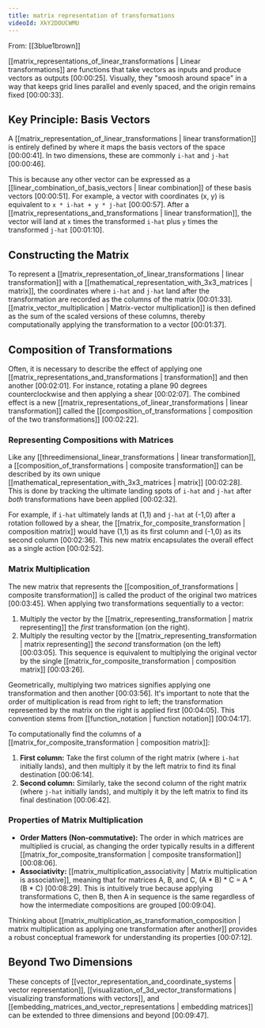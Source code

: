 ```yaml
---
title: matrix representation of transformations
videoId: XkY2DOUCWMU
---
```


From: [[3blue1brown]] <br/> 

[[matrix_representations_of_linear_transformations | Linear transformations]] are functions that take vectors as inputs and produce vectors as outputs <a class="yt-timestamp" data-t="00:00:25">[00:00:25]</a>. Visually, they "smoosh around space" in a way that keeps grid lines parallel and evenly spaced, and the origin remains fixed <a class="yt-timestamp" data-t="00:00:33">[00:00:33]</a>.

## Key Principle: Basis Vectors
A [[matrix_representation_of_linear_transformations | linear transformation]] is entirely defined by where it maps the basis vectors of the space <a class="yt-timestamp" data-t="00:00:41">[00:00:41]</a>. In two dimensions, these are commonly `i-hat` and `j-hat` <a class="yt-timestamp" data-t="00:00:46">[00:00:46]</a>.

This is because any other vector can be expressed as a [[linear_combination_of_basis_vectors | linear combination]] of these basis vectors <a class="yt-timestamp" data-t="00:00:51">[00:00:51]</a>. For example, a vector with coordinates (x, y) is equivalent to `x * i-hat + y * j-hat` <a class="yt-timestamp" data-t="00:00:57">[00:00:57]</a>. After a [[matrix_representations_and_transformations | linear transformation]], the vector will land at `x` times the transformed `i-hat` plus `y` times the transformed `j-hat` <a class="yt-timestamp" data-t="00:01:10">[00:01:10]</a>.

## Constructing the Matrix
To represent a [[matrix_representation_of_linear_transformations | linear transformation]] with a [[mathematical_representation_with_3x3_matrices | matrix]], the coordinates where `i-hat` and `j-hat` land after the transformation are recorded as the columns of the matrix <a class="yt-timestamp" data-t="00:01:33">[00:01:33]</a>. [[matrix_vector_multiplication | Matrix-vector multiplication]] is then defined as the sum of the scaled versions of these columns, thereby computationally applying the transformation to a vector <a class="yt-timestamp" data-t="00:01:37">[00:01:37]</a>.

## Composition of Transformations
Often, it is necessary to describe the effect of applying one [[matrix_representations_and_transformations | transformation]] and then another <a class="yt-timestamp" data-t="00:02:01">[00:02:01]</a>. For instance, rotating a plane 90 degrees counterclockwise and then applying a shear <a class="yt-timestamp" data-t="00:02:07">[00:02:07]</a>. The combined effect is a new [[matrix_representations_of_linear_transformations | linear transformation]] called the [[composition_of_transformations | composition of the two transformations]] <a class="yt-timestamp" data-t="00:02:22">[00:02:22]</a>.

### Representing Compositions with Matrices
Like any [[threedimensional_linear_transformations | linear transformation]], a [[composition_of_transformations | composite transformation]] can be described by its own unique [[mathematical_representation_with_3x3_matrices | matrix]] <a class="yt-timestamp" data-t="00:02:28">[00:02:28]</a>. This is done by tracking the ultimate landing spots of `i-hat` and `j-hat` after *both* transformations have been applied <a class="yt-timestamp" data-t="00:02:32">[00:02:32]</a>.

For example, if `i-hat` ultimately lands at (1,1) and `j-hat` at (-1,0) after a rotation followed by a shear, the [[matrix_for_composite_transformation | composition matrix]] would have (1,1) as its first column and (-1,0) as its second column <a class="yt-timestamp" data-t="00:02:36">[00:02:36]</a>. This new matrix encapsulates the overall effect as a single action <a class="yt-timestamp" data-t="00:02:52">[00:02:52]</a>.

### Matrix Multiplication
The new matrix that represents the [[composition_of_transformations | composite transformation]] is called the product of the original two matrices <a class="yt-timestamp" data-t="00:03:45">[00:03:45]</a>.
When applying two transformations sequentially to a vector:
1.  Multiply the vector by the [[matrix_representing_transformation | matrix representing]] the *first* transformation (on the right).
2.  Multiply the resulting vector by the [[matrix_representing_transformation | matrix representing]] the *second* transformation (on the left) <a class="yt-timestamp" data-t="00:03:05">[00:03:05]</a>.
This sequence is equivalent to multiplying the original vector by the single [[matrix_for_composite_transformation | composition matrix]] <a class="yt-timestamp" data-t="00:03:26">[00:03:26]</a>.

Geometrically, multiplying two matrices signifies applying one transformation and then another <a class="yt-timestamp" data-t="00:03:56">[00:03:56]</a>. It's important to note that the order of multiplication is read from right to left; the transformation represented by the matrix on the right is applied first <a class="yt-timestamp" data-t="00:04:05">[00:04:05]</a>. This convention stems from [[function_notation | function notation]] <a class="yt-timestamp" data-t="00:04:17">[00:04:17]</a>.

To computationally find the columns of a [[matrix_for_composite_transformation | composition matrix]]:
1.  **First column:** Take the first column of the right matrix (where `i-hat` initially lands), and then multiply it by the left matrix to find its final destination <a class="yt-timestamp" data-t="00:06:14">[00:06:14]</a>.
2.  **Second column:** Similarly, take the second column of the right matrix (where `j-hat` initially lands), and multiply it by the left matrix to find its final destination <a class="yt-timestamp" data-t="00:06:42">[00:06:42]</a>.

### Properties of Matrix Multiplication
*   **Order Matters (Non-commutative):** The order in which matrices are multiplied is crucial, as changing the order typically results in a different [[matrix_for_composite_transformation | composite transformation]] <a class="yt-timestamp" data-t="00:08:06">[00:08:06]</a>.
*   **Associativity:** [[matrix_multiplication_associativity | Matrix multiplication is associative]], meaning that for matrices A, B, and C, (A * B) * C = A * (B * C) <a class="yt-timestamp" data-t="00:08:29">[00:08:29]</a>. This is intuitively true because applying transformations C, then B, then A in sequence is the same regardless of how the intermediate compositions are grouped <a class="yt-timestamp" data-t="00:09:04">[00:09:04]</a>.

Thinking about [[matrix_multiplication_as_transformation_composition | matrix multiplication as applying one transformation after another]] provides a robust conceptual framework for understanding its properties <a class="yt-timestamp" data-t="00:07:12">[00:07:12]</a>.

## Beyond Two Dimensions
These concepts of [[vector_representation_and_coordinate_systems | vector representation]], [[visualization_of_3d_vector_transformations | visualizing transformations with vectors]], and [[embedding_matrices_and_vector_representations | embedding matrices]] can be extended to three dimensions and beyond <a class="yt-timestamp" data-t="00:09:47">[00:09:47]</a>.